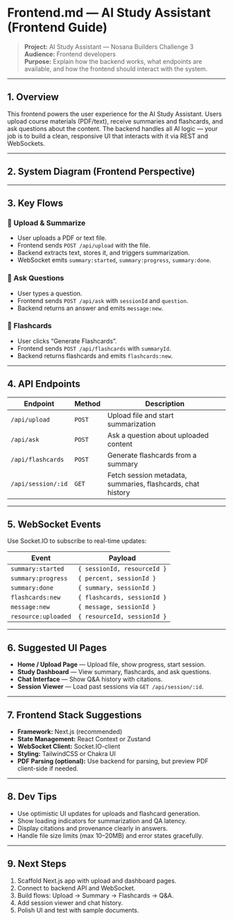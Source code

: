 # Frontend.md — AI Study Assistant (Frontend Guide)

> **Project:** AI Study Assistant — Nosana Builders Challenge 3  
> **Audience:** Frontend developers  
> **Purpose:** Explain how the backend works, what endpoints are available, and how the frontend should interact with the system.

---

## 1. Overview

This frontend powers the user experience for the AI Study Assistant. Users upload course materials (PDF/text), receive summaries and flashcards, and ask questions about the content. The backend handles all AI logic — your job is to build a clean, responsive UI that interacts with it via REST and WebSockets.

---

## 2. System Diagram (Frontend Perspective)

---

## 3. Key Flows

### 📄 Upload & Summarize
- User uploads a PDF or text file.
- Frontend sends `POST /api/upload` with the file.
- Backend extracts text, stores it, and triggers summarization.
- WebSocket emits `summary:started`, `summary:progress`, `summary:done`.

### 💬 Ask Questions
- User types a question.
- Frontend sends `POST /api/ask` with `sessionId` and `question`.
- Backend returns an answer and emits `message:new`.

### 🧠 Flashcards
- User clicks “Generate Flashcards”.
- Frontend sends `POST /api/flashcards` with `summaryId`.
- Backend returns flashcards and emits `flashcards:new`.

---

## 4. API Endpoints

| Endpoint | Method | Description |
|---------|--------|-------------|
| `/api/upload` | `POST` | Upload file and start summarization |
| `/api/ask` | `POST` | Ask a question about uploaded content |
| `/api/flashcards` | `POST` | Generate flashcards from a summary |
| `/api/session/:id` | `GET` | Fetch session metadata, summaries, flashcards, chat history |

---

## 5. WebSocket Events

Use Socket.IO to subscribe to real-time updates:

| Event | Payload |
|-------|---------|
| `summary:started` | `{ sessionId, resourceId }` |
| `summary:progress` | `{ percent, sessionId }` |
| `summary:done` | `{ summary, sessionId }` |
| `flashcards:new` | `{ flashcards, sessionId }` |
| `message:new` | `{ message, sessionId }` |
| `resource:uploaded` | `{ resourceId, sessionId }` |

---

## 6. Suggested UI Pages

- **Home / Upload Page** — Upload file, show progress, start session.
- **Study Dashboard** — View summary, flashcards, and ask questions.
- **Chat Interface** — Show Q&A history with citations.
- **Session Viewer** — Load past sessions via `GET /api/session/:id`.

---

## 7. Frontend Stack Suggestions

- **Framework:** Next.js (recommended)
- **State Management:** React Context or Zustand
- **WebSocket Client:** Socket.IO-client
- **Styling:** TailwindCSS or Chakra UI
- **PDF Parsing (optional):** Use backend for parsing, but preview PDF client-side if needed.

---

## 8. Dev Tips

- Use optimistic UI updates for uploads and flashcard generation.
- Show loading indicators for summarization and QA latency.
- Display citations and provenance clearly in answers.
- Handle file size limits (max 10–20MB) and error states gracefully.

---

## 9. Next Steps

1. Scaffold Next.js app with upload and dashboard pages.
2. Connect to backend API and WebSocket.
3. Build flows: Upload → Summary → Flashcards → Q&A.
4. Add session viewer and chat history.
5. Polish UI and test with sample documents.
